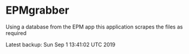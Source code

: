 # EPMgrabber
Using a database from the EPM app this application scrapes the files as required


Latest backup: Sun Sep 1 13:41:02 UTC 2019
